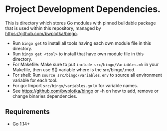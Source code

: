 # Project Development Dependencies.

This is directory which stores Go modules with pinned buildable package that is used within this repository, managed by https://github.com/bwplotka/bingo.

* Run `bingo get` to install all tools having each own module file in this directory.
* Run `bingo get <tool>` to install <tool> that have own module file in this directory.
* For Makefile: Make sure to put `include src/bingo/Variables.mk` in your Makefile, then use $(<upper case tool name>) variable where <tool> is the src/bingo/<tool>.mod.
* For shell: Run `source src/bingo/variables.env` to source all environment variable for each tool.
* For go: Import `src/bingo/variables.go` to for variable names.
* See https://github.com/bwplotka/bingo or -h on how to add, remove or change binaries dependencies.

## Requirements

* Go 1.14+
